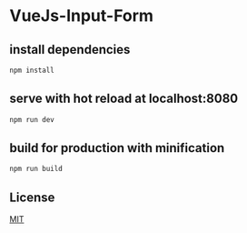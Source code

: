 # VueJs-Input-Form


## install dependencies
```bash
npm install 
```

## serve with hot reload at localhost:8080
```bash
npm run dev 
```

## build for production with minification
```bash
npm run build 
```

## License

[MIT](https://choosealicense.com/licenses/mit/)

